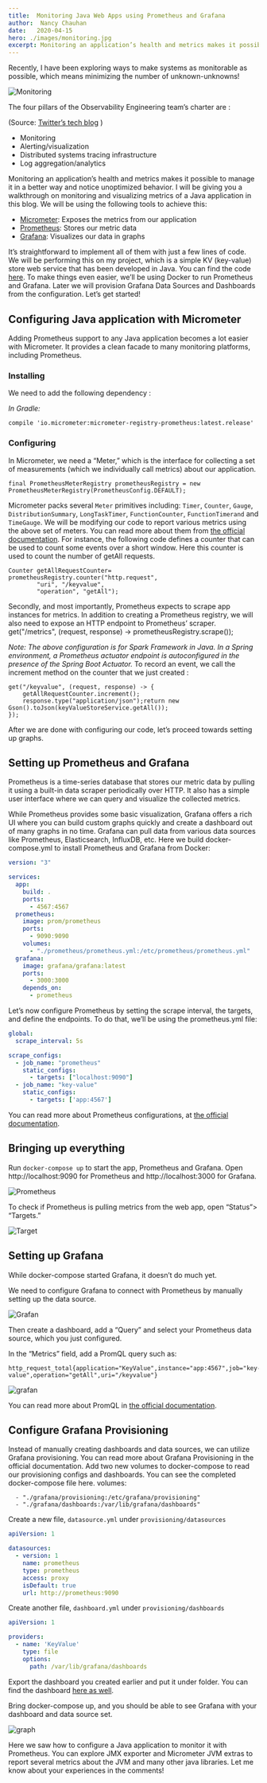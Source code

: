 ```yaml
---
title:  Monitoring Java Web Apps using Prometheus and Grafana
author:  Nancy Chauhan
date:   2020-04-15
hero: ./images/monitoring.jpg
excerpt: Monitoring an application’s health and metrics makes it possible to manage it in a better way and notice unoptimized behavior.
---
```


Recently, I have been exploring ways to make systems as monitorable as possible, which means minimizing the number of unknown-unknowns!

![Monitoring](https://miro.medium.com/max/1400/0*dbQt8H-2_SBrqBvB.png)

The four pillars of the Observability Engineering team’s charter are :

(Source: [Twitter’s tech blog](https://blog.twitter.com/engineering/en_us/a/2016/observability-at-twitter-technical-overview-part-i.html) )

* Monitoring
* Alerting/visualization
* Distributed systems tracing infrastructure
* Log aggregation/analytics

Monitoring an application’s health and metrics makes it possible to manage it in a better way and notice unoptimized behavior. I will be giving you a walkthrough on monitoring and visualizing metrics of a Java application in this blog.
We will be using the following tools to achieve this:

* [Micrometer](https://micrometer.io/): Exposes the metrics from our application
* [Prometheus](https://prometheus.io/): Stores our metric data
* [Grafana](https://grafana.com/): Visualizes our data in graphs

It’s straightforward to implement all of them with just a few lines of code. We will be performing this on my project, which is a simple KV (key-value) store web service that has been developed in Java. You can find the code [here](https://github.com/Nancy-Chauhan/keystore).
To make things even easier, we’ll be using Docker to run Prometheus and Grafana. Later we will provision Grafana Data Sources and Dashboards from the configuration. Let’s get started!

## Configuring Java application with Micrometer

Adding Prometheus support to any Java application becomes a lot easier with Micrometer. It provides a clean facade to many monitoring platforms, including Prometheus.

### Installing

We need to add the following dependency :

_In Gradle:_

```
compile 'io.micrometer:micrometer-registry-prometheus:latest.release'
```

### Configuring

In Micrometer, we need a “Meter,” which is the interface for collecting a set of measurements (which we individually call metrics) about our application.

```
final PrometheusMeterRegistry prometheusRegistry = new PrometheusMeterRegistry(PrometheusConfig.DEFAULT);
```

Micrometer packs several `Meter` primitives including: `Timer`, `Counter`, `Gauge`, `DistributionSummary`, `LongTaskTimer`, `FunctionCounter`, `FunctionTimerand` and `TimeGauge`. We will be modifying our code to report various metrics using the above set of meters. You can read more about them from [the official documentation](https://micrometer.io/docs/concepts).
For instance, the following code defines a counter that can be used to count some events over a short window. Here this counter is used to count the number of getAll requests.

```
Counter getAllRequestCounter= prometheusRegistry.counter("http.request",
        "uri", "/keyvalue",
        "operation", "getAll");
```
        
Secondly, and most importantly, Prometheus expects to scrape app instances for metrics. In addition to creating a Prometheus registry, we will also need to expose an HTTP endpoint to Prometheus’ scraper.
get("/metrics", (request, response) -> prometheusRegistry.scrape());

_Note: The above configuration is for Spark Framework in Java. In a Spring environment, a Prometheus actuator endpoint is autoconfigured in the presence of the Spring Boot Actuator._
To record an event, we call the increment method on the counter that we just created :

```
get("/keyvalue", (request, response) -> {
    getAllRequestCounter.increment();
    response.type("application/json");return new Gson().toJson(keyValueStoreService.getAll());
});
```

After we are done with configuring our code, let’s proceed towards setting up graphs.

## Setting up Prometheus and Grafana

Prometheus is a time-series database that stores our metric data by pulling it using a built-in data scraper periodically over HTTP. It also has a simple user interface where we can query and visualize the collected metrics.

While Prometheus provides some basic visualization, Grafana offers a rich UI where you can build custom graphs quickly and create a dashboard out of many graphs in no time. Grafana can pull data from various data sources like Prometheus, Elasticsearch, InfluxDB, etc.
Here we build docker-compose.yml to install Prometheus and Grafana from Docker:

```*.yaml
version: "3"

services:
  app:
    build: .
    ports:
      - 4567:4567
  prometheus:
    image: prom/prometheus
    ports:
      - 9090:9090
    volumes:
      - "./prometheus/prometheus.yml:/etc/prometheus/prometheus.yml"
  grafana:
    image: grafana/grafana:latest
    ports:
      - 3000:3000 
    depends_on:
      - prometheus
  ```

Let’s now configure Prometheus by setting the scrape interval, the targets, and define the endpoints. To do that, we’ll be using the prometheus.yml file:

```*.yaml
global:
  scrape_interval: 5s

scrape_configs:
  - job_name: "prometheus"
    static_configs:
      - targets: ["localhost:9090"]
  - job_name: "key-value"
    static_configs:
      - targets: ['app:4567']
```

You can read more about Prometheus configurations, at [the official documentation](https://prometheus.io/docs/prometheus/latest/configuration/configuration/).

## Bringing up everything

Run `docker-compose up` to start the app, Prometheus and Grafana. Open http://localhost:9090 for Prometheus and http://localhost:3000 for Grafana.

![Prometheus](https://miro.medium.com/max/1400/0*MMoAFpMmqr0avISJ.png)

To check if Prometheus is pulling metrics from the web app, open “Status”> “Targets.”

![Target](https://miro.medium.com/max/1400/0*fD8WxOJPzfWmxrhE.png)

## Setting up Grafana

While docker-compose started Grafana, it doesn’t do much yet.

We need to configure Grafana to connect with Prometheus by manually setting up the data source.

![Grafan](https://miro.medium.com/max/1400/0*phvEr1EeAd2CBt2Y.png)

Then create a dashboard, add a “Query” and select your Prometheus data source, which you just configured.

In the “Metrics” field, add a PromQL query such as:

```
http_request_total{application="KeyValue",instance="app:4567",job="key-value",operation="getAll",uri="/keyvalue"}
```
![grafan](https://miro.medium.com/max/1400/0*7R0iKQ40zSS-XoMx.png)

You can read more about PromQL in [the official documentation](https://prometheus.io/docs/prometheus/latest/querying/basics/).

## Configure Grafana Provisioning

Instead of manually creating dashboards and data sources, we can utilize Grafana provisioning. You can read more about Grafana Provisioning in the official documentation.
Add two new volumes to docker-compose to read our provisioning configs and dashboards. You can see the completed docker-compose file here.
volumes:

```
  - "./grafana/provisioning:/etc/grafana/provisioning"
  - "./grafana/dashboards:/var/lib/grafana/dashboards"
```
Create a new file, `datasource.yml` under `provisioning/datasources`

```*.yaml
apiVersion: 1

datasources:
  - version: 1
    name: prometheus
    type: prometheus
    access: proxy
    isDefault: true
    url: http://prometheus:9090
```

Create another file, `dashboard.yml` under `provisioning/dashboards`

```*.yaml
apiVersion: 1

providers:
  - name: 'KeyValue'
    type: file
    options:
      path: /var/lib/grafana/dashboards
```

Export the dashboard you created earlier and put it under folder. You can find the dashboard [here as well](https://github.com/Nancy-Chauhan/keystore/blob/master/grafana/dashboards/KeyValue.json).

Bring docker-compose up, and you should be able to see Grafana with your dashboard and data source set.

![graph](https://miro.medium.com/max/1400/0*wbzKtK9XQkX-_fre.png)

Here we saw how to configure a Java application to monitor it with Prometheus. You can explore JMX exporter and Micrometer JVM extras to report several metrics about the JVM and many other java libraries.
Let me know about your experiences in the comments!

